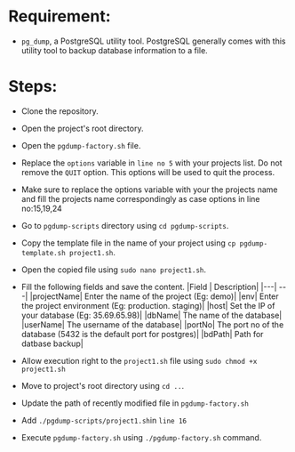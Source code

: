 # Requirement:
 - `pg_dump`, a PostgreSQL utility tool. PostgreSQL generally comes with this utility tool to backup database information to a file.

# Steps:

- Clone the repository.
- Open the project's root directory.
- Open the `pgdump-factory.sh` file.
- Replace the `options` variable in `line no 5` with your projects list. Do not remove the `QUIT` option. This options will be used to quit the process.

- Make sure to replace the options variable with your the projects name and fill the projects name correspondingly as case options in line no:15,19,24

- Go to `pgdump-scripts` directory using `cd pgdump-scripts`. 
- Copy the template file in the name of your project using  `cp pgdump-template.sh project1.sh`.
- Open the copied file using `sudo nano project1.sh`.
- Fill the following fields and save the content.
    |Field | Description|
    |---| ---|
    |projectName| Enter the name of the project (Eg: demo)|
    |env| Enter the project environment (Eg: production. staging)|
    |host| Set the IP of your database (Eg: 35.69.65.98)|
    |dbName| The name of the database|
    |userName| The username of the database|
    |portNo| The port no of the database (5432 is the default port for postgres)|
    |bdPath| Path for datbase backup|
- Allow execution right to the `project1.sh` file using `sudo chmod +x project1.sh` 
- Move to project's root directory using `cd ..`.
- Update the path of recently modified file in `pgdump-factory.sh`
- Add `./pgdump-scripts/project1.sh`in `line 16`
- Execute `pgdump-factory.sh` using `./pgdump-factory.sh`  command.

